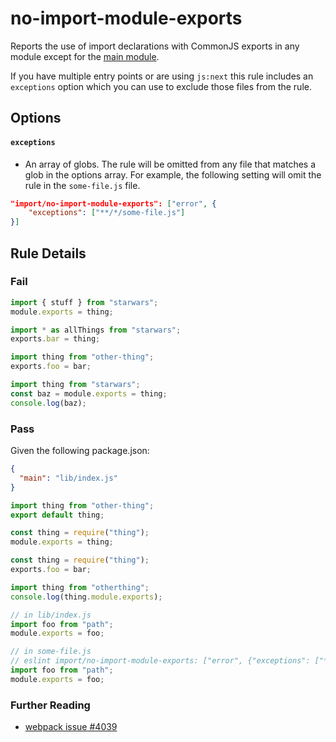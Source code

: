 # no-import-module-exports

Reports the use of import declarations with CommonJS exports in any module
except for the [main module](https://docs.npmjs.com/files/package.json#main).

If you have multiple entry points or are using `js:next` this rule includes an
`exceptions` option which you can use to exclude those files from the rule.

## Options

#### `exceptions`

- An array of globs. The rule will be omitted from any file that matches a glob
  in the options array. For example, the following setting will omit the rule in
  the `some-file.js` file.

```json
"import/no-import-module-exports": ["error", {
    "exceptions": ["**/*/some-file.js"]
}]
```

## Rule Details

### Fail

```js
import { stuff } from "starwars";
module.exports = thing;

import * as allThings from "starwars";
exports.bar = thing;

import thing from "other-thing";
exports.foo = bar;

import thing from "starwars";
const baz = module.exports = thing;
console.log(baz);
```

### Pass

Given the following package.json:

```json
{
  "main": "lib/index.js"
}
```

```js
import thing from "other-thing";
export default thing;

const thing = require("thing");
module.exports = thing;

const thing = require("thing");
exports.foo = bar;

import thing from "otherthing";
console.log(thing.module.exports);

// in lib/index.js
import foo from "path";
module.exports = foo;

// in some-file.js
// eslint import/no-import-module-exports: ["error", {"exceptions": ["**/*/some-file.js"]}]
import foo from "path";
module.exports = foo;
```

### Further Reading

- [webpack issue #4039](https://github.com/webpack/webpack/issues/4039)
